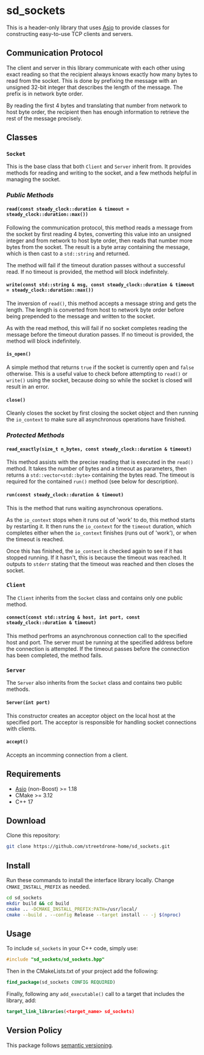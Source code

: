 # sd_sockets

This is a header-only library that uses [Asio](https://think-async.com/Asio/) to provide classes for constructing easy-to-use TCP clients and servers.

## Communication Protocol

The client and server in this library communicate with each other using exact reading so that the recipient always knows exactly how many bytes to read from the socket.
This is done by prefixing the message with an unsigned 32-bit integer that describes the length of the message.
The prefix is in network byte order.

By reading the first 4 bytes and translating that number from network to host byte order, the recipient then has enough information to retrieve the rest of the message precisely.

## Classes

### __`Socket`__

This is the base class that both `Client` and `Server` inherit from.
It provides methods for reading and writing to the socket, and a few methods helpful in managing the socket.

### *Public Methods*

#### __`read(const steady_clock::duration & timeout = steady_clock::duration::max())`__

Following the communication protocol, this method reads a message from the socket by first reading 4 bytes, converting this value into an unsigned integer and from network to host byte order, then reads that number more bytes from the socket.
The result is a byte array containing the message, which is then cast to a `std::string` and returned.

The method will fail if the timeout duration passes without a successful read.
If no timeout is provided, the method will block indefinitely.

#### __`write(const std::string & msg, const steady_clock::duration & timeout = steady_clock::duration::max())`__

The inversion of `read()`, this method accepts a message string and gets the length.
The length is converted from host to network byte order before being prepended to the message and written to the socket.

As with the read method, this will fail if no socket completes reading the message before the timeout duration passes.
If no timeout is provided, the method will block indefinitely.

#### __`is_open()`__

A simple method that returns `true` if the socket is currently open and `false` otherwise. 
This is a useful value to check before attempting to `read()` or `write()` using the socket, because doing so while the socket is closed will result in an error.

#### __`close()`__

Cleanly closes the socket by first closing the socket object and then running the `io_context` to make sure all asynchronous operations have finished.

### *Protected Methods*

#### __`read_exactly(size_t n_bytes, const steady_clock::duration & timeout)`__

This method assists with the precise reading that is executed in the `read()` method.
It takes the number of bytes and a timeout as parameters, then returns a `std::vector<std::byte>` containing the bytes read.
The timeout is required for the contained `run()` method (see below for description).

#### __`run(const steady_clock::duration & timeout)`__

This is the method that runs waiting asynchronous operations.

As the `io_context` stops when it runs out of 'work' to do, this method starts by restarting it.
It then runs the `io_context` for the `timeout` duration, which completes either when the `io_context` finishes (runs out of 'work'), or when the timeout is reached.

Once this has finished, the `io_context` is checked again to see if it has stopped running.
If it hasn't, this is because the timeout was reached.
It outputs to `stderr` stating that the timeout was reached and then closes the socket.

### __`Client`__

The `Client` inherits from the `Socket` class and contains only one public method.

#### __`connect(const std::string & host, int port, const steady_clock::duration & timeout)`__

This method perfroms an asynchronous connection call to the specified host and port.
The server must be running at the specified address before the connection is attempted.
If the timeout passes before the connection has been completed, the method fails.

### __`Server`__

The `Server` also inherits from the `Socket` class and contains two public methods.

#### __`Server(int port)`__

This constructor creates an acceptor object on the local host at the specified port.
The acceptor is responsible for handling socket connections with clients.

#### __`accept()`__

Accepts an incomming connection from a client.

## Requirements

- [Asio](https://think-async.com/Asio/) (non-Boost) >= 1.18
- CMake >= 3.12
- C++ 17

## Download

Clone this repository:

```bash
git clone https://github.com/streetdrone-home/sd_sockets.git
```

## Install

Run these commands to install the interface library locally.
Change `CMAKE_INSTALL_PREFIX` as needed.

```bash
cd sd_sockets
mkdir build && cd build
cmake .. -DCMAKE_INSTALL_PREFIX:PATH=/usr/local/
cmake --build . --config Release --target install -- -j $(nproc)
```

## Usage

To include `sd_sockets` in your C++ code, simply use:

```cpp
#include "sd_sockets/sd_sockets.hpp"
```

Then in the CMakeLists.txt of your project add the following:

```cmake
find_package(sd_sockets CONFIG REQUIRED)
```

Finally, following any `add_executable()` call to a target that includes the library, add:

```cmake
target_link_libraries(<target_name> sd_sockets)
```

## Version Policy

This package follows [semantic versioning](https://semver.org/).
